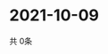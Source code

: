 # 2021-10-09
  共 0条

  <!-- BEGIN -->
  <!-- 最后更新时间Sat Oct 09 2021 04:05:57 GMT+0000 (Coordinated Universal Time) -->
  
  <!-- END -->
  
  